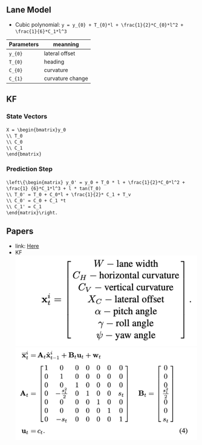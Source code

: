 
## Lane Model
- Cubic polynomial:
`y = y_{0} + T_{0}*l + \frac{1}{2}*C_{0}*l^2 + \frac{1}{6}*C_1*l^3`

Parameters | meanning
--|--
`y_{0}` | lateral offset
`T_{0}` | heading
`C_{0}` | curvature
`C_{1}` | curvature change

## KF

### State Vectors

```
X = \begin{bmatrix}y_0
\\ T_0
\\ C_0
\\ C_1
\end{bmatrix}
```


### Prediction Step
```
\left\{\begin{matrix} y_0' = y_0 + T_0 * l + \frac{1}{2}*C_0*l^2 + \frac{1} {6}*C_1*l^3 + l * tan(T_0)
\\ T_0' = T_0 + C_0*l + \frac{1}{2}* C_1 + T_v
\\ C_0' = C_0 + C_1 *t
\\ C_1' = C_1
\end{matrix}\right.
```


## Papers
- link: [Here](https://cv.utcluj.ro/persens/tl_files/persens/Docs/ProbabilisticLaneTracking.pdf)
- KF
![State Vector](state_vector.png)
![Predict](KF.png)

